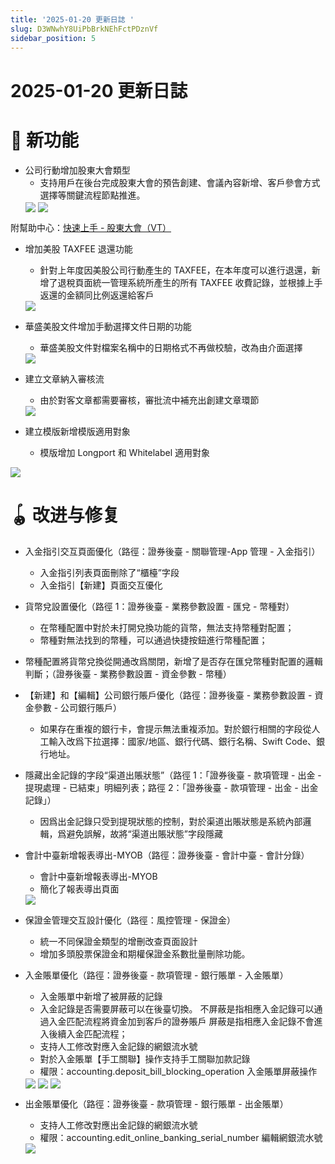 ```yaml
---
title: '2025-01-20 更新日誌 '
slug: D3WNwhY8UiPbBrkNEhFctPDznVf
sidebar_position: 5
---
```



# 2025-01-20 更新日誌 

# 🎉 新功能

- 公司行動增加股東大會類型
    - 支持用戶在後台完成股東大會的預告創建、會議內容新增、客戶參會方式選擇等關鍵流程節點推進。
    <img src="/assets/Tg1Tb1ZIYohiJ8xtls7cxrDAn8b.png" src-width="2868" src-height="1302" align="center"/>
    <img src="/assets/QHt1bzcqXoGAvixicQIcUPx9n6b.png" src-width="1442" src-height="661" align="center"/>

附幫助中心：[快速上手 - 股東大會（VT）](./QSpJwHQVUi9qDEkTwBtcmHTPnjd)

- 增加美股 TAXFEE 退還功能
    - 針對上年度因美股公司行動產生的 TAXFEE，在本年度可以進行退還，新增了退稅頁面統一管理系統所產生的所有 TAXFEE 收費記錄，並根據上手返還的金額同比例返還給客戶
    <img src="/assets/Yv7zbwNPZoBkEnxwYTIcYF5xn8g.png" src-width="2874" src-height="1190" align="center"/>

- 華盛美股文件增加手動選擇文件日期的功能
    - 華盛美股文件對檔案名稱中的日期格式不再做校驗，改為由介面選擇
    <img src="/assets/XpXwbAheVoO2bAxx8o7cKuzsnQb.png" src-width="2948" src-height="1424" align="center"/>

- 建立文章納入審核流
    - 由於對客文章都需要審核，審批流中補充出創建文章環節
    <img src="/assets/K1yzbr9QloVsVUxo9sQcOH7Znfh.png" src-width="2700" src-height="1342" align="center"/>

- 建立模版新增模版適用對象
    - 模版增加 Longport 和 Whitelabel 適用對象

<img src="/assets/LDHPbzPvoorXtRxDlVMcJNnGnhf.png" src-width="2660" src-height="1164" align="center"/>

# 🪀 改进与修复

- 入金指引交互頁面優化（路徑：證券後臺 - 關聯管理-App 管理 - 入金指引）
    - 入金指引列表頁面刪除了“櫃檯”字段
    - 入金指引【新建】頁面交互優化

- 貨幣兌設置優化（路徑 1：證券後臺 - 業務參數設置 - 匯兌 - 幣種對）
    - 在幣種配置中對於未打開兌換功能的貨幣，無法支持幣種對配置；
    - 幣種對無法找到的幣種，可以通過快捷按鈕進行幣種配置；

- 幣種配置將貨幣兌換從開通改爲關閉，新增了是否存在匯兌幣種對配置的邏輯判斷；（證券後臺 - 業務參數設置 - 資金參數 - 幣種）
- 【新建】和【編輯】公司銀行賬戶優化（路徑：證券後臺 - 業務參數設置 - 資金參數 - 公司銀行賬戶）
    - 如果存在重複的銀行卡，會提示無法重複添加。對於銀行相關的字段從人工輸入改爲下拉選擇：國家/地區、銀行代碼、銀行名稱、Swift Code、銀行地址。

- 隱藏出金記錄的字段“渠道出賬狀態”（路徑 1：「證券後臺 - 款項管理 - 出金 - 提現處理 - 已結束」明細列表；路徑 2：「證券後臺 - 款項管理 - 出金 - 出金記錄」）
    - 因爲出金記錄只受到提現狀態的控制，對於渠道出賬狀態是系統內部邏輯，爲避免誤解，故將“渠道出賬狀態”字段隱藏

- 會計中臺新增報表導出-MYOB（路徑：證券後臺 - 會計中臺 - 會計分錄）
    - 會計中臺新增報表導出-MYOB
    - 簡化了報表導出頁面
    <img src="/assets/PhP7b0eaKosp66xCC8tchGcXnmc.png" src-width="2346" src-height="1226" align="center"/>

- 保證金管理交互設計優化（路徑：風控管理 - 保證金）
    - 統一不同保證金類型的增刪改查頁面設計
    - 增加多頭股票保證金和期權保證金系數批量刪除功能。

- 入金賬單優化（路徑：證券後臺 - 款項管理 - 銀行賬單 - 入金賬單）
    - 入金賬單中新增了被屏蔽的記錄
    - 入金記錄是否需要屏蔽可以在後臺切換。
        不屏蔽是指相應入金記錄可以通過入金匹配流程將資金加到客戶的證券賬戶
        屏蔽是指相應入金記錄不會進入後續入金匹配流程；
    - 支持人工修改對應入金記錄的網銀流水號
    - 對於入金賬單【手工關聯】操作支持手工關聯加款記錄
    - 權限：accounting.deposit_bill_blocking_operation 入金賬單屏蔽操作
    <img src="/assets/DDWjbuNjJoEVUpxSDuYctTrjnVd.png" src-width="3258" src-height="952" align="center"/>
    <img src="/assets/WoXjbzMkwo0tJTxHQVSc6MZ9nVb.png" src-width="2472" src-height="1730" align="center"/>
    <img src="/assets/S9rGbkHUvoaJBVxjt7McO2qcnec.png" src-width="3662" src-height="1366" align="center"/>

- 出金賬單優化（路徑：證券後臺 - 款項管理 - 銀行賬單 - 出金賬單）
    - 支持人工修改對應出金記錄的網銀流水號
    - 權限：accounting.edit_online_banking_serial_number 編輯網銀流水號
    <img src="/assets/D4BEboFBFozVdZx5Yytc7ocpngh.png" src-width="3268" src-height="1090" align="center"/>

